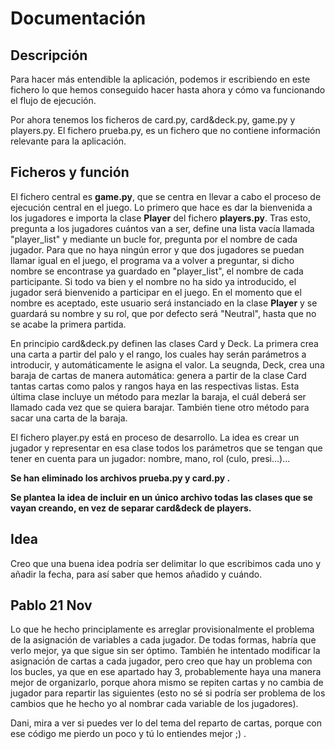 # Documentación

## Descripción

Para hacer más entendible la aplicación, podemos ir escribiendo en este fichero lo que hemos conseguido hacer hasta ahora y cómo va funcionando el flujo de ejecución.

Por ahora tenemos los ficheros de card.py, card&deck.py, game.py y players.py. El fichero prueba.py, es un fichero que no contiene información relevante para la aplicación.

## Ficheros y función

El fichero central es **game.py**, que se centra en llevar a cabo el proceso de ejecución central en el juego.
Lo primero que hace es dar la bienvenida a los jugadores e importa la clase **Player** del fichero **players.py**. Tras esto, pregunta a los jugadores cuántos van a ser, define una lista vacía llamada "player_list" y mediante un bucle for, pregunta por el nombre de cada jugador. Para que no haya ningún error y que dos jugadores se puedan llamar igual en el juego, el programa va a volver a preguntar, si dicho nombre se encontrase ya guardado en "player_list", el nombre de cada participante.
Si todo va bien y el nombre no ha sido ya introducido, el jugador será bienvenido a participar en el juego. En el momento que el nombre es aceptado, este usuario será instanciado en la clase **Player** y se guardará su nombre y su rol, que por defecto será "Neutral", hasta que no se acabe la primera partida.

En principio card&deck.py definen las clases Card y Deck. La primera crea una carta a partir del palo y el rango, los cuales hay serán parámetros a introducir, y automáticamente le asigna el valor. La seugnda, Deck, crea una baraja de cartas de manera automática: genera a partir de la clase Card tantas cartas como palos y rangos haya en las respectivas listas. Esta última clase incluye un método para mezlar la baraja, el cuál deberá ser llamado cada vez que se quiera barajar. También tiene otro método para sacar una carta de la baraja.

El fichero player.py está en proceso de desarrollo. La idea es crear un jugador y representar en esa clase todos los parámetros que se tengan que tener en cuenta para un jugador: nombre, mano, rol (culo, presi...)...

**Se han eliminado los archivos prueba.py y card.py .**

**Se plantea la idea de incluir en un único archivo todas las clases que se vayan creando, en vez de separar card&deck de players.**

## Idea

Creo que una buena idea podría ser delimitar lo que escribimos cada uno y añadir la fecha, para así saber que hemos añadido y cuándo.

## Pablo 21 Nov

Lo que he hecho principlamente es arreglar provisionalmente el problema de la asignación de variables a cada jugador. De todas formas, habría que verlo mejor, ya que sigue sin ser óptimo. También he intentado modificar la asignación de cartas a cada jugador, pero creo que hay un problema con los bucles, ya que en ese apartado hay 3, probablemente haya una manera mejor de organizarlo, porque ahora mismo se repiten cartas y no cambia de jugador para repartir las siguientes (esto no sé si podría ser problema de los cambios que he hecho yo al nombrar cada variable de los jugadores).

Dani, mira a ver si puedes ver lo del tema del reparto de cartas, porque con ese código me pierdo un poco y tú lo entiendes mejor ;) .
